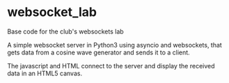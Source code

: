 websocket_lab
=============

Base code for the club's websockets lab

A simple websocket server in Python3 using asyncio and websockets,
that gets data from a cosine wave generator and sends it to a client.

The javascript and HTML connect to the server and display the
received data in an HTML5 canvas.

